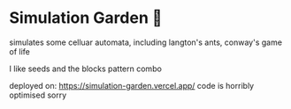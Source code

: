 
# Simulation Garden 🌿


 simulates some celluar automata, including langton's ants, conway's game of life 

I like seeds and the blocks pattern combo



deployed on: https://simulation-garden.vercel.app/
code is horribly optimised sorry



